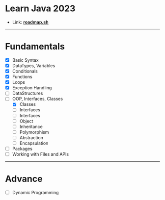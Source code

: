 # Learn Java 2023
- Link: **[roadmap.sh](https://roadmap.sh/java/)**
___
# Fundamentals
- [x] Basic Syntax
- [x] DataTypes, Variables
- [x] Conditionals
- [x] Functions
- [x] Loops
- [x] Exception Handling
- [ ] DataStructures
- [ ] OOP, Interfaces, Classes
    - [x] Classes
    - [ ] Interfaces
    - [ ] Interfaces
    - [ ] Object
    - [ ] Inheritance
    - [ ] Polymorphism
    - [ ] Abstraction
    - [ ] Encapsulation
- [ ] Packages
- [ ] Working with Files and APIs
---
# Advance
- [ ] Dynamic Programming